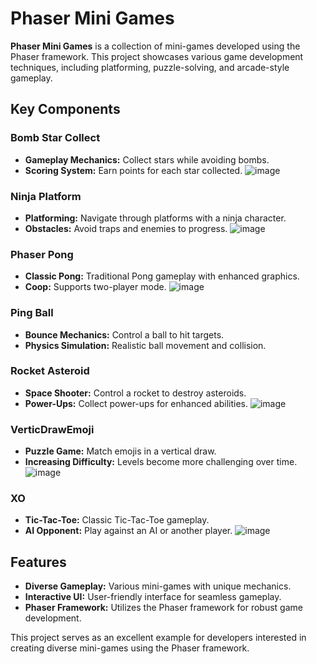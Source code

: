 # Phaser Mini Games

**Phaser Mini Games** is a collection of mini-games developed using the Phaser framework. This project showcases various game development techniques, including platforming, puzzle-solving, and arcade-style gameplay.

## Key Components

### Bomb Star Collect
- **Gameplay Mechanics:** Collect stars while avoiding bombs.
- **Scoring System:** Earn points for each star collected.
![image](https://github.com/khaled71612000/Phaser-Mini-Games/assets/59780800/5adbe2cb-17ad-411d-96f8-c5f131da5b7f)


### Ninja Platform
- **Platforming:** Navigate through platforms with a ninja character.
- **Obstacles:** Avoid traps and enemies to progress.
![image](https://github.com/khaled71612000/Phaser-Mini-Games/assets/59780800/ae64ba20-0d9f-44fe-a3c8-f06838e9e867)

### Phaser Pong
- **Classic Pong:** Traditional Pong gameplay with enhanced graphics.
- **Coop:** Supports two-player mode.
![image](https://github.com/khaled71612000/Phaser-Mini-Games/assets/59780800/940bbe0a-6712-421c-b494-9646dc3ed260)


### Ping Ball
- **Bounce Mechanics:** Control a ball to hit targets.
- **Physics Simulation:** Realistic ball movement and collision.

### Rocket Asteroid
- **Space Shooter:** Control a rocket to destroy asteroids.
- **Power-Ups:** Collect power-ups for enhanced abilities.
![image](https://github.com/khaled71612000/Phaser-Mini-Games/assets/59780800/3546fb64-93e0-41fb-b94a-68dcf880b3c9)

### VerticDrawEmoji
- **Puzzle Game:** Match emojis in a vertical draw.
- **Increasing Difficulty:** Levels become more challenging over time.
![image](https://github.com/khaled71612000/Phaser-Mini-Games/assets/59780800/34d705f6-7f96-4f37-b72a-fdcbcdda80c2)

### XO
- **Tic-Tac-Toe:** Classic Tic-Tac-Toe gameplay.
- **AI Opponent:** Play against an AI or another player.
![image](https://github.com/khaled71612000/Phaser-Mini-Games/assets/59780800/833527c3-8a2c-48be-9fdb-ceeaada9bf92)


## Features

- **Diverse Gameplay:** Various mini-games with unique mechanics.
- **Interactive UI:** User-friendly interface for seamless gameplay.
- **Phaser Framework:** Utilizes the Phaser framework for robust game development.

This project serves as an excellent example for developers interested in creating diverse mini-games using the Phaser framework.
